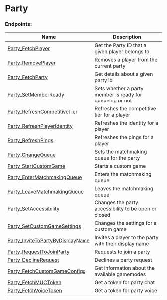 <!-- This file is automatically generated! Do not edit it directly! See https://github.com/techchrism/valorant-api-docs/blob/trunk/contributing.md for more information. -->

# Party

### Endpoints:
|Name|Description|
|---|---|
|[Party_FetchPlayer](GET%20Party_FetchPlayer.md)|Get the Party ID that a given player belongs to|
|[Party_RemovePlayer](DELETE%20Party_RemovePlayer.md)|Removes a player from the current party|
|[Party_FetchParty](GET%20Party_FetchParty.md)|Get details about a given party id|
|[Party_SetMemberReady](POST%20Party_SetMemberReady.md)|Sets whether a party member is ready for queueing or not|
|[Party_RefreshCompetitiveTier](POST%20Party_RefreshCompetitiveTier.md)|Refreshes the competitive tier for a player|
|[Party_RefreshPlayerIdentity](POST%20Party_RefreshPlayerIdentity.md)|Refreshes the identity for a player|
|[Party_RefreshPings](POST%20Party_RefreshPings.md)|Refreshes the pings for a player|
|[Party_ChangeQueue](POST%20Party_ChangeQueue.md)|Sets the matchmaking queue for the party|
|[Party_StartCustomGame](POST%20Party_StartCustomGame.md)|Starts a custom game|
|[Party_EnterMatchmakingQueue](POST%20Party_EnterMatchmakingQueue.md)|Enters the matchmaking queue|
|[Party_LeaveMatchmakingQueue](POST%20Party_LeaveMatchmakingQueue.md)|Leaves the matchmaking queue|
|[Party_SetAccessibility](POST%20Party_SetAccessibility.md)|Changes the party accessibility to be open or closed|
|[Party_SetCustomGameSettings](POST%20Party_SetCustomGameSettings.md)|Changes the settings for a custom game|
|[Party_InviteToPartyByDisplayName](POST%20Party_InviteToPartyByDisplayName.md)|Invites a player to the party with their display name|
|[Party_RequestToJoinParty](POST%20Party_RequestToJoinParty.md)|Requests to join a party|
|[Party_DeclineRequest](POST%20Party_DeclineRequest.md)|Declines a party request|
|[Party_FetchCustomGameConfigs](GET%20Party_FetchCustomGameConfigs.md)|Get information about the available gamemodes|
|[Party_FetchMUCToken](GET%20Party_FetchMUCToken.md)|Get a token for party chat|
|[Party_FetchVoiceToken](GET%20Party_FetchVoiceToken.md)|Get a token for party voice|

